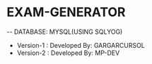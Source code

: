 # EXAM-GENERATOR
-- DATABASE: MYSQL(USING SQLYOG)
- Version-1 : Developed By: GARGARCURSOL
- Version-2 : Developed By: MP-DEV

